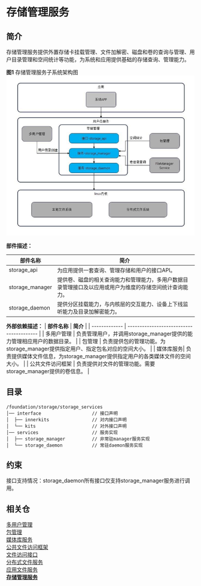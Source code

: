 # 存储管理服务

## 简介
存储管理服务提供外置存储卡挂载管理、文件加解密、磁盘和卷的查询与管理、用户目录管理和空间统计等功能，为系统和应用提供基础的存储查询、管理能力。

 **图1**  存储管理服务子系统架构图 
![部件上下文](figures/arch.jpg)  

 **部件描述：** 

|  **部件名称**   | **简介**                                 |
|  -------------  | ---------------------------------------- |
| storage_api      | 为应用提供一套查询、管理存储和用户的接口API。 |
| storage_manager  | 提供卷、磁盘的相关查询能力和管理能力，多用户数据目录管理接口及以应用或用户为维度的存储空间统计查询能力。 |
| storage_daemon   | 提供分区挂载能力，与内核层的交互能力、设备上下线监听能力及目录加解密能力。|

 **外部依赖描述：** 
|  **部件名称**   | **简介**                                 |
|  -------------  | ---------------------------------------- |
| 多用户管理      | 负责管理用户，并调用storage_manager提供的能力管理相应用户的数据目录。 |
| 包管理          | 负责提供包的管理功能。为storage_manager提供指定用户、指定包名对应的空间大小。 |
| 媒体库服务| 负责提供媒体文件信息，为storage_manager提供指定用户的各类媒体文件的空间大小。 |
| 公共文件访问框架            | 负责提供对文件的管理功能。需要storage_manager提供的卷信息。 |

## 目录
```
/foundation/storage/storage_services
│── interface                   // 接口声明
│  ├── innerkits                // 对内接口声明
│  └── kits                     // 对外接口声明
│── services                    // 服务实现
│  ├── storage_manager          // 非常驻manager服务实现
│  └── storage_daemon           // 常驻daemon服务实现
```

## 约束

接口支持情况：storage_daemon所有接口仅支持storage_manager服务进行调用。

## 相关仓
[多用户管理](http:////gitee.com/openharmony/account_os_account)  
[包管理](http://gitee.com/openharmony/appexecfwk_standard)  
[媒体库服务](https://gitee.com/openharmony/multimedia_medialibrary_standard)  
[公共文件访问框架](https://gitee.com/openharmony/filemanagement_user_file_service)  
[文件访问接口](https://gitee.com/openharmony/filemanagement_file_api)  
[分布式文件服务](https://gitee.com/openharmony/filemanagement_dfs_service)  
[应用文件服务](https://gitee.com/openharmony/filemanagement_app_file_service)  
[**存储管理服务**](https://gitee.com/openharmony/filemanagement_storage_service)  